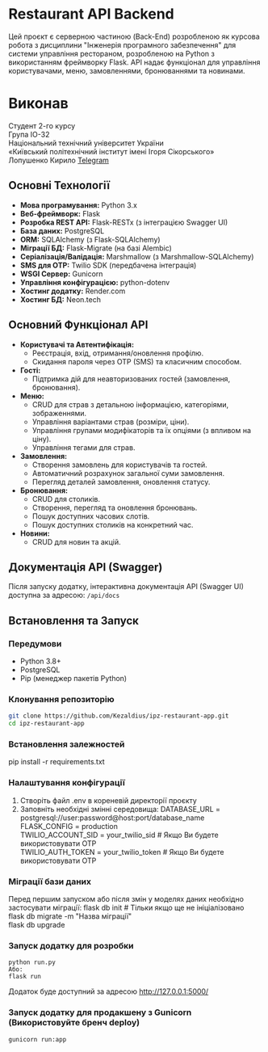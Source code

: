 # Restaurant API Backend

Цей проєкт є серверною частиною (Back-End) розробленою як курсова робота з дисциплини "Інженерія програмного забезпечення" для системи управління рестораном, розробленою на Python з використанням фреймворку Flask. API надає функціонал для управління користувачами, меню, замовленнями, бронюваннями та новинами.

# Виконав
Студент 2-го курсу <br>
Група ІО-32 <br>
Національний технічний університет України <br>
«Київський політехнічний інститут імені Ігоря Сікорського» <br>
Лопушенко Кирило [Telegram](https://t.me/kezald)  

## Основні Технології

*   **Мова програмування:** Python 3.x
*   **Веб-фреймворк:** Flask
*   **Розробка REST API:** Flask-RESTx (з інтеграцією Swagger UI)
*   **База даних:** PostgreSQL
*   **ORM:** SQLAlchemy (з Flask-SQLAlchemy)
*   **Міграції БД:** Flask-Migrate (на базі Alembic)
*   **Серіалізація/Валідація:** Marshmallow (з Marshmallow-SQLAlchemy)
*   **SMS для OTP:** Twilio SDK (передбачена інтеграція)
*   **WSGI Сервер:** Gunicorn
*   **Управління конфігурацією:** python-dotenv
*   **Хостинг додатку:** Render.com
*   **Хостинг БД:** Neon.tech

## Основний Функціонал API

*   **Користувачі та Автентифікація:**
    *   Реєстрація, вхід, отримання/оновлення профілю.
    *   Скидання пароля через OTP (SMS) та класичним способом.
*   **Гості:**
    *   Підтримка дій для неавторизованих гостей (замовлення, бронювання).
*   **Меню:**
    *   CRUD для страв з детальною інформацією, категоріями, зображеннями.
    *   Управління варіантами страв (розміри, ціни).
    *   Управління групами модифікаторів та їх опціями (з впливом на ціну).
    *   Управління тегами для страв.
*   **Замовлення:**
    *   Створення замовлень для користувачів та гостей.
    *   Автоматичний розрахунок загальної суми замовлення.
    *   Перегляд деталей замовлення, оновлення статусу.
*   **Бронювання:**
    *   CRUD для столиків.
    *   Створення, перегляд та оновлення бронювань.
    *   Пошук доступних часових слотів.
    *   Пошук доступних столиків на конкретний час.
*   **Новини:**
    *   CRUD для новин та акцій.

## Документація API (Swagger)

Після запуску додатку, інтерактивна документація API (Swagger UI) доступна за адресою:
`/api/docs`

## Встановлення та Запуск

### Передумови

*   Python 3.8+
*   PostgreSQL
*   Pip (менеджер пакетів Python)

### Клонування репозиторію

```bash
git clone https://github.com/Kezaldius/ipz-restaurant-app.git
cd ipz-restaurant-app

```
### Встановлення залежностей
pip install -r requirements.txt

### Налаштування конфігурації

1. Створіть файл .env в кореневій директорії проєкту 
2. Заповніть необхідні змінні середовища:
    DATABASE_URL = postgresql://user:password@host:port/database_name <br>
    FLASK_CONFIG = production <br>
    TWILIO_ACCOUNT_SID = your_twilio_sid  # Якщо Ви будете використовувати OTP <br>
    TWILIO_AUTH_TOKEN = your_twilio_token # Якщо Ви будете використовувати OTP <br>
### Міграції бази даних
Перед першим запуском або після змін у моделях даних необхідно застосувати міграції:
    flask db init  # Тільки якщо ще не ініціалізовано <br>
    flask db migrate -m "Назва міграції" <br>
    flask db upgrade <br>
### Запуск додатку для розробки
    python run.py 
    Або:
    flask run
Додаток буде доступний за адресою http://127.0.0.1:5000/
### Запуск додатку для продакшену з Gunicorn (Використовуйте бренч deploy)
    gunicorn run:app
